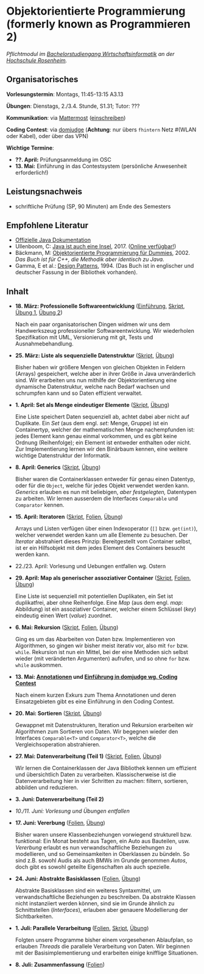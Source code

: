 # Objektorientierte Programmierung (formerly known as Programmieren 2)

_Pflichtmodul im [Bachelorstudiengang Wirtschaftsinformatik](https://www.th-rosenheim.de/technik/informatik-mathematik/wirtschaftsinformatik-bachelor/) an der [Hochschule Rosenheim](https://www.th-rosenheim.de)._

## Organisatorisches

**Vorlesungstermin**: Montags, 11:45-13:15 A3.13

**Übungen**: Dienstags, 2./3.4. Stunde, S1.31; Tutor: ???

**Kommunikation**: via [Mattermost](https://inf-mattermost.th-rosenheim.de/wif-prg2/channels/town-square) ([einschreiben](https://inf-mattermost.th-rosenheim.de/signup_user_complete/?id=wp3dau8xmigxtmf93z5ixur1ta))

**Coding Contest**: via [domjudge](http://domjudge.inf.fh-#rosenheim.de) (**Achtung**: nur übers `fhintern` Netz #(WLAN oder Kabel), oder über das VPN)

**Wichtige Termine**:

- **??. April:** Prüfungsanmeldung im OSC
- **13. Mai:** Einführung in das Contestsystem (persönliche Anwesenheit erforderlich!)


## Leistungsnachweis

- schriftliche Prüfung (SP, 90 Minuten) am Ende des Semesters


## Empfohlene Literatur

- [Offizielle Java Dokumentation](https://docs.oracle.com/javase/9/)
- Ullenboom, C: [Java ist auch eine Insel](https://www.amazon.de/Java-auch-eine-Insel-Java-Entwickler/dp/3836258692/), 2017. ([Online verfügbar!](http://openbook.galileocomputing.de/javainsel))
- Bäckmann, M: [Objektorientierte Programmierung für Dummies](https://www.amazon.de/Objektorientierte-Programmierung-Dummies-Marcus-B%C3%A4ckmann/dp/3826629841/), 2002. _Das Buch ist für C++, die Methodik aber identisch zu Java._
- Gamma, E et al.: [Design Patterns](https://www.amazon.com/Design-Patterns-Object-Oriented-Addison-Wesley-Professional-ebook/dp/B000SEIBB8), 1994. (Das Buch ist in englischer und deutscher Fassung in der Bibliothek vorhanden).


## Inhalt
- **18. März: Professionelle Softwareentwicklung** ([Einführung](00-einfuehrung/), [Skript](01-professionelle-softwareentwicklung/), [Übung 1](https://github.com/hsro-wif-prg2/tutorial), [Übung 2](https://github.com/hsro-wif-prg2/example))

	Nach ein paar organisatorischen Dingen widmen wir uns dem Handwerkszeug professioneller Softwareentwicklung.
	Wir wiederholen Spezifikation mit UML, Versionierung mit git, Tests und Ausnahmebehandlung.

- **25. März: Liste als sequenzielle Datenstruktur** ([Skript](02-linked-list/), [Übung](https://github.com/hsro-wif-prg2/uebung01))

	Bisher haben wir größere Mengen von gleichen Objekten in Feldern (Arrays) gespeichert, welche aber in ihrer Größe in Java unveränderlich sind.
	Wir erarbeiten uns nun mithilfe der Objektorientierung eine dynamische Datenstruktur, welche nach Bedarf wachsen und schrumpfen kann und so Daten effizient verwaltet.

- **1. April: Set als Menge eindeutiger Elemente** ([Skript](/03-tree-set/), [Übung](https://github.com/hsro-wif-prg2/uebung02))

	Eine Liste speichert Daten sequenziell ab, achtet dabei aber nicht auf Duplikate.
	Ein _Set_ (aus dem engl. _set:_ Menge, Gruppe) ist ein Containertyp, welcher der mathematischen Menge nachempfunden ist: jedes Element kann genau einmal vorkommen, und es gibt keine Ordnung (Reihenfolge); ein Element ist entweder enthalten oder nicht.
	Zur Implementierung lernen wir den Binärbaum kennen, eine weitere wichtige Datenstruktur der Informatik.

- **8. April: Generics** ([Skript](/04-generics/), [Übung](https://github.com/hsro-wif-prg2/uebung03))

	Bisher waren die Containerklassen entweder für genau einen Datentyp, oder für die `Object`, welche für jedes Objekt verwendet werden kann.
	_Generics_ erlauben es nun mit beliebigen, _aber festgelegten,_ Datentypen zu arbeiten.
	Wir lernen ausserdem die Interfaces `Comparable` und `Comparator` kennen.

- **15. April: Iteratoren** ([Skript](/05-iterator/), [Folien](/05-iterator/slides/), [Übung](https://github.com/hsro-wif-prg2/uebung04))

	Arrays und Listen verfügen über einen Indexoperator (`[]` bzw. `get(int)`), welcher verwendet werden kann um alle Elemente zu besuchen.
	Der _Iterator_ abstrahiert dieses Prinzip: Bereitgestellt vom Container selbst, ist er ein Hilfsobjekt mit dem jedes Element des Containers besucht werden kann.

- 22./23. April: Vorlesung und Uebungen entfallen wg. Ostern

- **29. April: Map als generischer assoziativer Container** ([Skript](/06-map/), [Folien](/06-map/slides/), [Übung](https://github.com/hsro-wif-prg2/uebung05))

	Eine Liste ist sequenziell mit potentiellen Duplikaten, ein Set ist duplikatfrei, aber ohne Reihenfolge.
	Eine _Map_ (aus dem engl. _map_: Abbildung) ist ein assoziativer Container, welcher einem Schlüssel (_key_) eindeutig einen Wert (_value_) zuordnet.

- **6. Mai: Rekursion** ([Skript](/07-rekursion/), [Folien](/07-rekursion/slides/), [Übung](https://github.com/hsro-wif-prg2/uebung06))

	Ging es um das Abarbeiten von Daten bzw. Implementieren von Algorithmen, so gingen wir bisher meist iterativ vor, also mit `for` bzw. `while`.
	Rekursion ist nun ein Mittel, bei der eine Methoden sich selbst wieder (mit veränderten Argumenten) aufrufen, und so ohne `for` bzw. `while` auskommen.

- **13. Mai: [Annotationen](/08-annotationen/slides/) und [Einführung in domjudge wg. Coding Contest](/psta/slides/)**

	Nach einem kurzen Exkurs zum Thema Annotationen und deren Einsatzgebieten gibt es eine Einführung in den Coding Contest.

- **20. Mai: Sortieren** ([Skript](/09-sortieren/), [Übung](https://github.com/hsro-wif-prg2/uebung07))

	Gewappnet mit Datenstrukturen, Iteration und Rekursion erarbeiten wir Algorithmen zum Sortieren von Daten.
	Wir begegnen wieder den Interfaces `Comparable<T>` und `Comparator<T>`, welche die Vergleichsoperation abstrahieren.

- **27. Mai: Datenverarbeitung (Teil 1)** ([Skript](/10-datenverarbeitung/), [Folien](/10-datenverarbeitung/slides/), [Übung](https://github.com/hsro-wif-prg2/uebung08))

	Wir lernen die Containerklassen der Java Bibliothek kennen um effizient und übersichtlich Daten zu verarbeiten.
	Klassischerweise ist die Datenverarbeitung hier in vier Schritten zu machen: filtern, sortieren, abbilden und reduzieren.

- **3. Juni: Datenverarbeitung (Teil 2)**

- _10./11. Juni: Vorlesung und Übungen entfallen_

- **17. Juni: Vererbung** ([Folien](/11-vererbung/vererbung-1.pdf), [Übung](https://github.com/hsro-wif-prg2/uebung09))

	Bisher waren unsere Klassenbeziehungen vorwiegend strukturell bzw. funktional: Ein Monat besteht aus Tagen, ein Auto aus Bauteilen, usw.
	_Vererbung_ erlaubt es nun verwandschaftliche Beziehungen zu modellieren, und so Gemeinsamkeiten in Oberklassen zu bündeln.
	So sind z.B. sowohl Audis als auch BMWs im Grunde genommen _Autos_, doch gibt es sowohl geteilte Eigenschaften als auch spezielle.

- **24. Juni: Abstrakte Basisklassen** ([Folien](/11-vererbung/vererbung-2.pdf), [Übung](https://github.com/hsro-wif-prg2/uebung10))

	Abstrakte Basisklassen sind ein weiteres Syntaxmittel, um verwandschaftliche Beziehungen zu beschreiben.
	Da abstrakte Klassen nicht instanziiert werden können, sind sie im Grunde ähnlich zu Schnittstellen (_Interfaces_), erlauben aber genauere Modellierung der Sichtbarkeiten.

- **1. Juli: Parallele Verarbeitung** ([Folien](/12-parallel/slides/), [Skript](/12-parallel/), [Übung](https://github.com/hsro-wif-prg2/uebung11))

	Folgten unsere Programme bisher einem vorgesehenen Ablaufplan, so erlauben _Threads_ die parallele Verarbeitung von Daten.
	Wir beginnen mit der Basisimplementierung und erarbeiten einige knifflige Situationen.

- **8. Juli: Zusammenfassung** ([Folien](/13-zusammenfassung/slides/))
